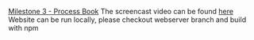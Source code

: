 [Milestone 3 - Process Book](../ProcessBook.pdf)
The screencast video can be found [here](../ScreenCast.mov)
Website can be run locally, please checkout webserver branch and build with npm


